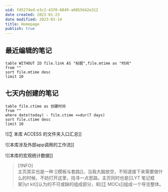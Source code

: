 ```yaml
---
uid: fd5274ed-e3c2-4370-8849-a0855642e312
date created: 2023-01-23
date modified: 2023-03-14
title: Homepage
publish: true
---
```

## 最近编辑的笔记

```dataview
table WITHOUT ID file.link AS "标题",file.mtime as "时间"
from ""
sort file.mtime desc
limit 10
```

## 七天内创建的笔记

```dataview
table file.ctime as 创建时间
from ""
where date(today) - file.ctime <=dur(7 days)
sort file.ctime desc
limit 10
```

![[∑ 本库 ACCESS 的文件夹入口汇总]]

![[本库涉及外部app调用的工作流]]

![[本库的宏观统计数据]]

>[!INFO]  
>  主页其实也是一种 [[模板与套路]]，当我大脑放空，不知道接下来需要做什么的时候，不妨打开这里，找寻一点思路。主页同时也是[[LYT 笔记框架|lyt kit]]认为的不可或缺的组成部分，和[[∑ MOCs]]组成一个导览整体。